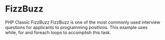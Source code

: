 # FizzBuzz
PHP Classic FizzBuzz
FizzBuzz is one of the most commonly used interview questions for applicants to programming positions.
This example uses while, for and foreach loops to accomplish this task. 
